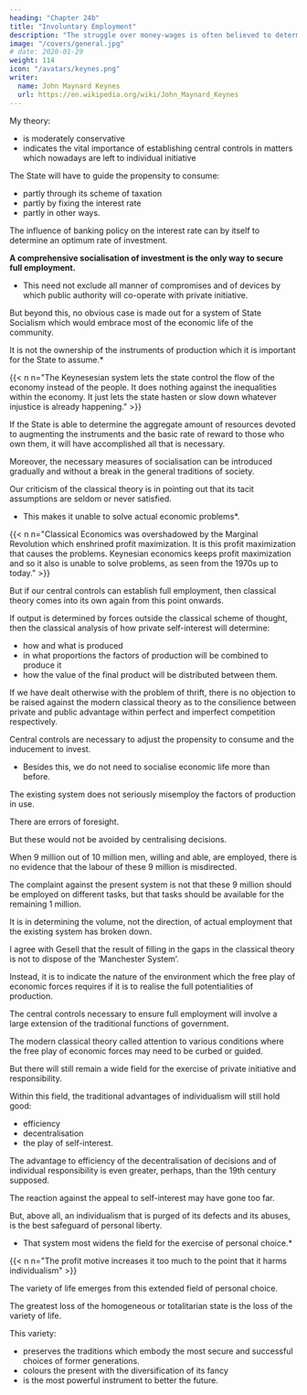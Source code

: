 ```yaml
---
heading: "Chapter 24b"
title: "Involuntary Employment"
description: "The struggle over money-wages is often believed to determine the general level of real wages"
image: "/covers/general.jpg"
# date: 2020-01-29
weight: 114
icon: "/avatars/keynes.png"
writer:
  name: John Maynard Keynes
  url: https://en.wikipedia.org/wiki/John_Maynard_Keynes
---
```




My theory:
- is moderately conservative
- indicates the vital importance of establishing central controls in matters which nowadays are left to individual initiative

<!-- , But wide fields of activity which are unaffected.  -->

The State will have to guide the propensity to consume:
- partly through its scheme of taxation
- partly by fixing the interest rate
- partly in other ways. 

The influence of banking policy on the interest rate can by itself to determine an optimum rate of investment. 

**A comprehensive socialisation of investment is the only way to secure full employment.** 
- This need not exclude all manner of compromises and of devices by which public authority will co-operate with private initiative. 

But beyond this, no obvious case is made out for a system of State Socialism which would embrace most of the economic life of the community.

It is not the ownership of the instruments of production which it is important for the State to assume.*

{{< n n="The Keynesesian system lets the state control the flow of the economy instead of the people. It does nothing against the inequalities within the economy. It just lets the state hasten or slow down whatever injustice is already happening." >}}


If the State is able to determine the aggregate amount of resources devoted to augmenting the instruments and the basic rate of reward to those who own them, it will have accomplished all that is necessary. 

Moreover, the necessary measures of socialisation can be introduced gradually and without a break in the general traditions of society. 

Our criticism of the classical theory is in pointing out that its tacit assumptions are seldom or never satisfied.
- This makes it unable to solve actual economic problems*. 


{{< n n="Classical Economics was overshadowed by the Marginal Revolution which enshrined profit maximization. It is this profit maximization that causes the problems. Keynesian economics keeps profit maximization and so it also is unable to solve problems, as seen from the 1970s up to today." >}}


<!-- has consisted not so much in finding logical flaws in its analysis as in  -->


But if our central controls can establish<!--  an aggregate volume of output corresponding to --> full employment, <!--  as nearly as is practicable, --> then classical theory comes into its own again from this point onwards. 

If output is determined by forces outside the classical scheme of thought, then the classical analysis of how private self-interest will determine:
- how and what is produced
- in what proportions the factors of production will be combined to produce it
- how the value of the final product will be distributed between them.

If we have dealt otherwise with the problem of thrift, there is no objection to be raised against the modern classical theory as to the consilience between private and public advantage within perfect and imperfect competition respectively. 

Central controls are necessary to adjust the propensity to consume and the inducement to invest. 
- Besides this, we do not need to socialise economic life more than before.

<!-- To put the point concretely, I see no reason to suppose that  -->

The existing system does not seriously misemploy the factors of production in use. 

There are errors of foresight.

But these would not be avoided by centralising decisions. 

When 9 million out of 10 million men, willing and able, are employed, there is no evidence that the labour of these 9 million is misdirected.

The complaint against the present system is not that these 9 million should be employed on different tasks, but that tasks should be available for the remaining 1 million. 

It is in determining the volume, not the direction, of actual employment that the existing system has broken down. 

I agree with Gesell that the result of filling in the gaps in the classical theory is not to dispose of the ‘Manchester System’. 

Instead, it is to indicate the nature of the environment which the free play of economic forces requires if it is to realise the full potentialities of production. 

The central controls necessary to ensure full employment will involve a large extension of the traditional functions of government.

The modern classical theory called attention to various conditions where the free play of economic forces may need to be curbed or guided. 

But there will still remain a wide field for the exercise of private initiative and responsibility.

Within this field, the traditional advantages of individualism will still hold good:
- efficiency
- decentralisation
- the play of self-interest. 

<!-- Let us stop for a moment to remind ourselves what these advantages are. They are partly
The advantages of  -->

The advantage to efficiency of the decentralisation of decisions and of individual responsibility is even greater, perhaps, than the 19th century supposed. 

The reaction against the appeal to self-interest may have gone too far.

But, above all, an individualism that is purged of its defects and its abuses, is the best safeguard of personal liberty.
- That system most widens the field for the exercise of personal choice.*

{{< n n="The profit motive increases it too much to the point that it harms individualism" >}}

 <!-- in the sense that, compared with any other system, it   -->

The variety of life emerges from this extended field of personal choice.

 <!-- and the loss of which is the greatest of all the losses of  -->

The greatest loss of the homogeneous or totalitarian state is the loss of the variety of life. 

This variety:
- preserves the traditions which embody the most secure and successful choices of former generations.
- colours the present with the diversification of its fancy
- is the most powerful instrument to better the future. 

<!-- ; and, being the handmaid of experiment as well as of tradition and of fancy, it -->


